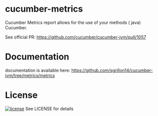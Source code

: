 # cucumber-metrics
Cucumber Metrics report allows for the use of your methods ( java) Cucumber.

See official PR: https://github.com/cucumber/cucumber-jvm/pull/1057

# Documentation

documentation is available here: https://github.com/sgrillon14/cucumber-jvm/tree/metrics/metrics

# License

[![license](https://img.shields.io/github/license/NoraUi/cucumber-metrics.svg)](https://github.com/NoraUi/cucumber-metrics/blob/master/LICENSE) See LICENSE for details

